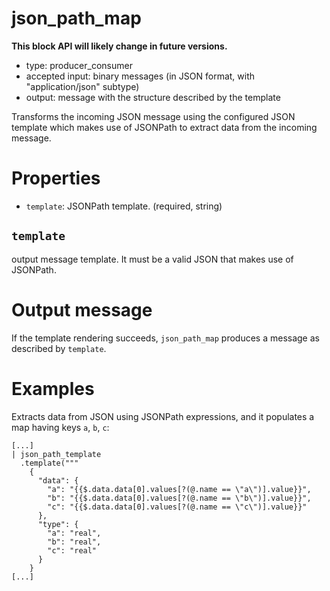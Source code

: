 # json_path_map

**This block API will likely change in future versions.**

* type: producer_consumer
* accepted input: binary messages (in JSON format, with "application/json" subtype)
* output: message with the structure described by the template

Transforms the incoming JSON message using the configured JSON template which makes use of
JSONPath to extract data from the incoming message.

# Properties

* `template`: JSONPath template. (required, string)

## `template`

output message template. It must be a valid JSON that makes use of JSONPath.

# Output message

If the template rendering succeeds, `json_path_map` produces a message as described by `template`.

# Examples

Extracts data from JSON using JSONPath expressions, and it populates a map having keys `a`, `b`,
`c`:

```
[...]
| json_path_template
  .template("""
    {
      "data": {
        "a": "{{$.data.data[0].values[?(@.name == \"a\")].value}}",
        "b": "{{$.data.data[0].values[?(@.name == \"b\")].value}}",
        "c": "{{$.data.data[0].values[?(@.name == \"c\")].value}}"
      },
      "type": {
        "a": "real",
        "b": "real",
        "c": "real"
      }
    }
[...]
```
